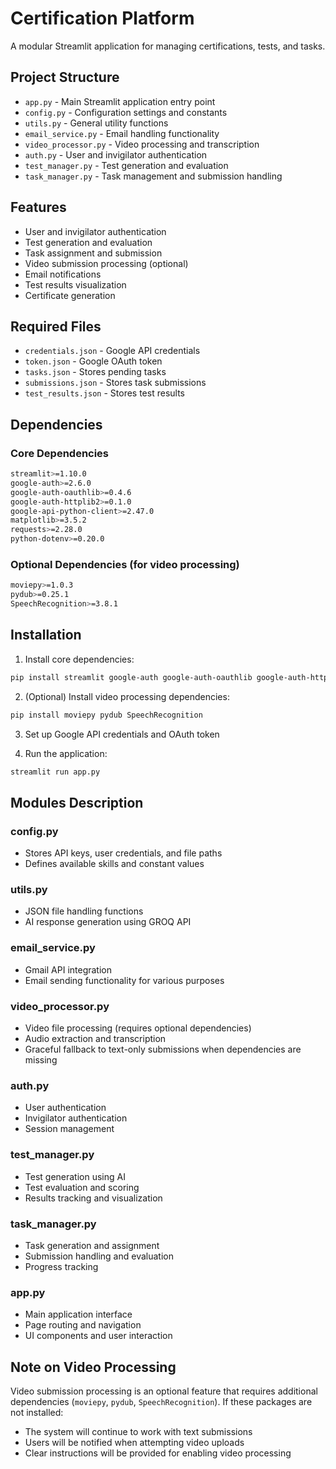 # Certification Platform

A modular Streamlit application for managing certifications, tests, and tasks.

## Project Structure

- `app.py` - Main Streamlit application entry point
- `config.py` - Configuration settings and constants
- `utils.py` - General utility functions
- `email_service.py` - Email handling functionality
- `video_processor.py` - Video processing and transcription
- `auth.py` - User and invigilator authentication
- `test_manager.py` - Test generation and evaluation
- `task_manager.py` - Task management and submission handling

## Features

- User and invigilator authentication
- Test generation and evaluation
- Task assignment and submission
- Video submission processing (optional)
- Email notifications
- Test results visualization
- Certificate generation

## Required Files

- `credentials.json` - Google API credentials
- `token.json` - Google OAuth token
- `tasks.json` - Stores pending tasks
- `submissions.json` - Stores task submissions
- `test_results.json` - Stores test results

## Dependencies

### Core Dependencies
```bash
streamlit>=1.10.0
google-auth>=2.6.0
google-auth-oauthlib>=0.4.6
google-auth-httplib2>=0.1.0
google-api-python-client>=2.47.0
matplotlib>=3.5.2
requests>=2.28.0
python-dotenv>=0.20.0
```

### Optional Dependencies (for video processing)
```bash
moviepy>=1.0.3
pydub>=0.25.1
SpeechRecognition>=3.8.1
```

## Installation

1. Install core dependencies:
```bash
pip install streamlit google-auth google-auth-oauthlib google-auth-httplib2 google-api-python-client matplotlib requests python-dotenv
```

2. (Optional) Install video processing dependencies:
```bash
pip install moviepy pydub SpeechRecognition
```

3. Set up Google API credentials and OAuth token

4. Run the application:
```bash
streamlit run app.py
```

## Modules Description

### config.py
- Stores API keys, user credentials, and file paths
- Defines available skills and constant values

### utils.py
- JSON file handling functions
- AI response generation using GROQ API

### email_service.py
- Gmail API integration
- Email sending functionality for various purposes

### video_processor.py
- Video file processing (requires optional dependencies)
- Audio extraction and transcription
- Graceful fallback to text-only submissions when dependencies are missing

### auth.py
- User authentication
- Invigilator authentication
- Session management

### test_manager.py
- Test generation using AI
- Test evaluation and scoring
- Results tracking and visualization

### task_manager.py
- Task generation and assignment
- Submission handling and evaluation
- Progress tracking

### app.py
- Main application interface
- Page routing and navigation
- UI components and user interaction

## Note on Video Processing

Video submission processing is an optional feature that requires additional dependencies (`moviepy`, `pydub`, `SpeechRecognition`). If these packages are not installed:
- The system will continue to work with text submissions
- Users will be notified when attempting video uploads
- Clear instructions will be provided for enabling video processing